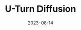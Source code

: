 ---
title: "U-Turn Diffusion"
collection: publications
permalink: 
excerpt: ''
date: 2023-08-14
venue: 'arXiv'
paperurl: 'https://arxiv.org/abs/2308.07421'
#citation: ''
---
